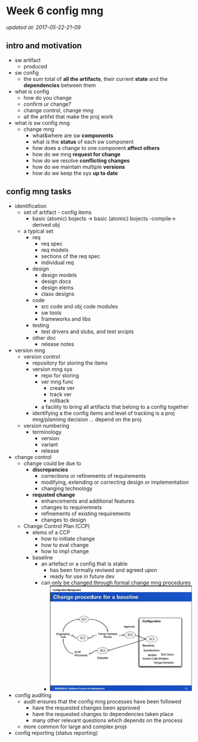 # Week 6 config mng

_updated at: 2017-05-22-21-09_

## intro and motivation
+ sw artifact
    + produced
+ sw config
    + the sum total of __all the artifacts__, their current __state__ and the __dependencies__ between them
+ what is config
    + how do you change
    + confirm ur change?
    + change control, change mng
    + all the artifxt that make the proj work
+ what is sw config mng
    + change mng
        + what&where are sw __components__
        + what is the __status__ of each sw component
        + how does a change to one component __affect others__
        + how do we mng __request for change__
        + how do we resolve __conflicting changes__
        + how do we maintain multiple __versions__
        + how do we keep the sys __up to date__


## config mng tasks
+ identification
    * set of artifact - config items
        * basic (atomic) bojects  ->  basic (atomic) bojects  -compile->  derived obj
    + a typical set
        * req
            - req spec
            - req models
            - sections of the req spec
            - individual req
        * design
            - design models
            - design docs
            - design elems
            - class designs
        * code
            - src code and obj code modules
            - sw tools
            - frameworks and libs
        * testing
            - test drivers and slubs, and test srcipts
        * other doc
            - release notes
+ version mng
    * version control
        - repository for storing the items
        - version mng sys
            + repo for storing
            + ver mng func
                * create ver
                * track ver
                * rollback
            + a facility to bring all artifacts that belong to a config together
        - identifying a the config items and level of tracking is a proj mng/planning decision ... depend on the proj
    * version numbering
        - terminology
            + version
            + variant
            + release
+ change control
    * change could be due to
        - __discrepancies__
            + corrections or refinements of requirements
            + modifying, extending or correcting design or implementation
            + changing technology
        - __requsted change__
            + enhancements and additional features
            + changes to requiremnets
            + refinements of existing requirements
            + changes to design
    * Change Control Plan (CCP)
        - elems of a CCP
            + how to initiate change
            + how to eval change
            + how to impl change
        - baseline
            + an artefact or a config that is stable
                + has been formally reviwed and agreed upon
                + ready for use in future dev
            - can only be changed through formal change mng procedures
                + ![change-procedure-for-a-baseline](pics/change-procedure-for-a-baseline.PNG)
+ config auditing
    * audit ensures that the config mng processes have been followed
        - have the requested changes been approved
        - have the requested changes to dependencies taken place
        - many other relevant questions which depends on the process
    * more common for large and complex projs
+ config reporting (status reporting)